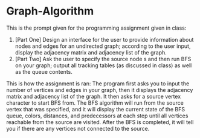 # Graph-Algorithm

This is the prompt given for the programming assignment given in class:
1)	[Part One] Design an interface for the user to provide information about nodes and edges for an undirected graph; according to the user input, display the adjacency matrix and adjacency list of the graph.
2)	[Part Two] Ask the user to specify the source node s and then run BFS on your graph; output all tracking tables (as discussed in class) as well as the queue contents.


This is how the assignment is ran:
The program first asks you to input the number of vertices and edges in your graph, then it displays the adjacency matrix and adjacency list of the graph. It then asks for a source vertex character to start BFS from. The BFS algorithm will run from the source vertex that was specified, and it will display the current state of the BFS queue, colors, distances, and predecessors at each step until all vertices reachable from the source are visited. After the BFS is completed, it will tell you if there are any vertices not connected to the source.
